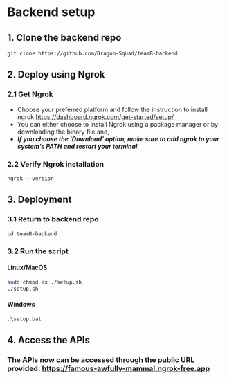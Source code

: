 # Backend setup

## 1. Clone the backend repo

```
git clone https://github.com/Dragon-Squad/teamB-backend
```

## 2. Deploy using Ngrok

### 2.1 Get Ngrok

- Choose your preferred platform and follow the instruction to install ngrok
<https://dashboard.ngrok.com/get-started/setup/>
- You can either choose to install Ngrok using a package manager or by downloading the binary file and,
- ***If you choose the 'Download' option, make sure to add ngrok to your system's PATH and restart your terminal***

### 2.2 Verify Ngrok installation

```
ngrok --version
```

## 3. Deployment

### 3.1 Return to backend repo

```
cd teamB-backend
```

### 3.2 Run the script

#### Linux/MacOS

```bash
sudo chmod +x ./setup.sh
./setup.sh
```

#### Windows

```
.\setup.bat
```

## 4. Access the APIs

### The APIs now can be accessed through the public URL provided: <https://famous-awfully-mammal.ngrok-free.app>
